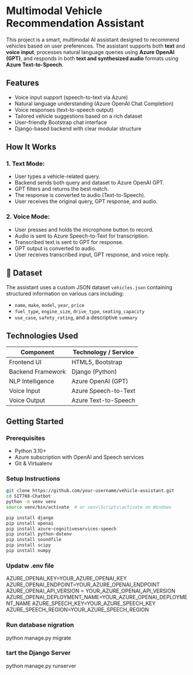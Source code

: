 # Multimodal Vehicle Recommendation Assistant

This project is a smart, multimodal AI assistant designed to recommend vehicles based on user preferences. The assistant supports both **text** and **voice input**, processes natural language queries using **Azure OpenAI (GPT)**, and responds in both **text and synthesized audio** formats using **Azure Text-to-Speech**.

## Features

-  Voice input support (speech-to-text via Azure)
-  Natural language understanding (Azure OpenAI Chat Completion)
-  Voice responses (text-to-speech output)
-  Tailored vehicle suggestions based on a rich dataset
-  User-friendly Bootstrap chat interface
-  Django-based backend with clear modular structure

##  How It Works

### 1. Text Mode:
- User types a vehicle-related query.
- Backend sends both query and dataset to Azure OpenAI GPT.
- GPT filters and returns the best match.
- The response is converted to audio (Text-to-Speech).
- User receives the original query, GPT response, and audio.

### 2. Voice Mode:
- User presses and holds the microphone button to record.
- Audio is sent to Azure Speech-to-Text for transcription.
- Transcribed text is sent to GPT for response.
- GPT output is converted to audio.
- User receives transcribed input, GPT response, and voice reply.

## 💾 Dataset

The assistant uses a custom JSON dataset `vehicles.json` containing structured information on various cars including:

- `name`, `make`, `model`, `year`, `price`
- `fuel_type`, `engine_size`, `drive_type`, `seating_capacity`
- `use_case`, `safety_rating`, and a descriptive `summary`

##  Technologies Used

| Component            | Technology / Service        |
|----------------------|-----------------------------|
| Frontend UI          | HTML5, Bootstrap            |
| Backend Framework    | Django (Python)             |
| NLP Intelligence     | Azure OpenAI (GPT)          |
| Voice Input          | Azure Speech-to-Text        |
| Voice Output         | Azure Text-to-Speech        |

##  Getting Started

### Prerequisites

- Python 3.10+
- Azure subscription with OpenAI and Speech services
- Git & Virtualenv

### Setup Instructions

```bash
git clone https://github.com/your-username/vehicle-assistant.git
cd SIT788-Chatbot
python -m venv venv
source venv/bin/activate  # or venv\Scripts\activate on Windows

pip install django
pip install openai
pip install azure-cognitiveservices-speech
pip install python-dotenv
pip install soundfile
pip install scipy
pip install numpy
```

### Updatw .env file
AZURE_OPENAI_KEY=YOUR_AZURE_OPENAI_KEY
AZURE_OPENAI_ENDPOINT=YOUR_AZURE_OPENAI_ENDPOINT
AZURE_OPENAI_API_VERSION = YOUR_AZURE_OPENAI_API_VERSION
AZURE_OPENAI_DEPLOYMENT_NAME=YOUR_AZURE_OPENAI_DEPLOYMENT_NAME
AZURE_SPEECH_KEY=YOUR_AZURE_SPEECH_KEY
AZURE_SPEECH_REGION=YOUR_AZURE_SPEECH_REGION

### Run database nigration
python manage.py migrate

### tart the Django Server
python manage.py runserver

